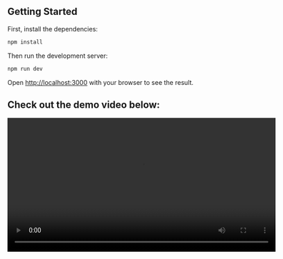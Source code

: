 ## Getting Started

First, install the dependencies:

```bash
npm install 
```

Then run the development server:
  
```bash
npm run dev
```

Open [http://localhost:3000](http://localhost:3000) with your browser to see the result.

## Check out the demo video below:

<video width="600" controls>
  <source src="./docs/demo.mp4" type="video/mp4">
</video>